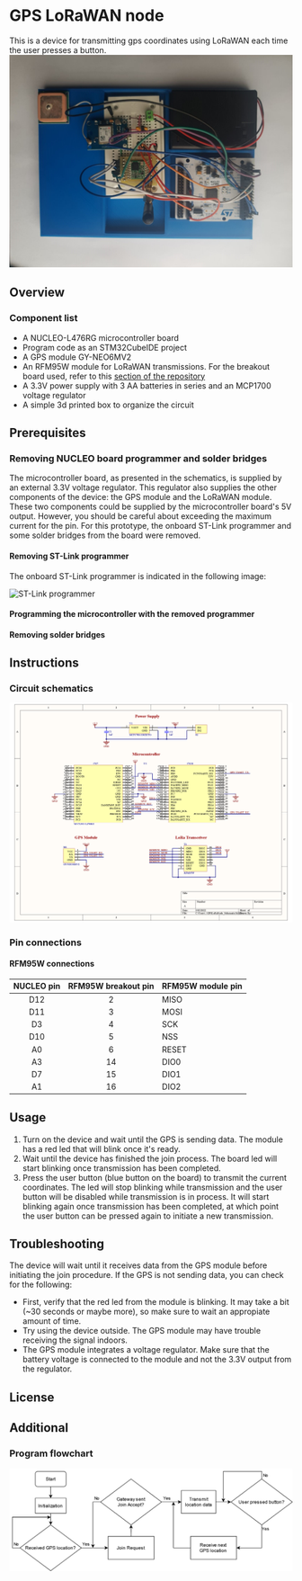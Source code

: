 # GPS LoRaWAN node
This is a device for transmitting gps coordinates using LoRaWAN each time the user presses a button. 
![GPS breadboard circuit](images/breadboard_circuit.jpeg)

## Overview

### Component list
- A NUCLEO-L476RG microcontroller board
- Program code as an STM32CubeIDE project
- A GPS module GY-NEO6MV2
- An RFM95W module for LoRaWAN transmissions. For the breakout board used, refer to this [section of the repository](https://github.com/open-pisciculture/temp-open-fish-farming/tree/main/rfm95w-breakout)
- A 3.3V power supply with 3 AA batteries in series and an MCP1700 voltage regulator 
- A simple 3d printed box to organize the circuit

## Prerequisites

### Removing NUCLEO board programmer and solder bridges
The microcontroller board, as presented in the schematics, is supplied by an external 3.3V voltage regulator. This regulator also supplies the other components of the device: the GPS module and the LoRaWAN module. These two components could be supplied by the microcontroller board's 5V output. However, you should be careful about exceeding the maximum current for the pin. For this prototype, the onboard ST-Link programmer and some solder bridges from the board were removed.

#### Removing ST-Link programmer

The onboard ST-Link programmer is indicated in the following image:

![ST-Link programmer]()

#### Programming the microcontroller with the removed programmer

#### Removing solder bridges

## Instructions

### Circuit schematics
![circuit schematics](images/schematics.png)

### Pin connections

#### RFM95W connections
| NUCLEO pin | RFM95W breakout pin | RFM95W module pin |
|:----------:|:-------------------:|-------------------|
|     D12    |          2          | MISO              |
|     D11    |          3          | MOSI              |
|     D3     |          4          | SCK               |
|     D10    |          5          | NSS               |
|     A0     |          6          | RESET             |
|     A3     |          14         | DIO0              |
|     D7     |          15         | DIO1              |
|     A1     |          16         | DIO2              |
## Usage

1. Turn on the device and wait until the GPS is sending data. The module has a red led that will blink once it's ready.
2. Wait until the device has finished the join process. The board led will start blinking once transmission has been completed.
3. Press the user button (blue button on the board) to transmit the current coordinates. The led will stop blinking while transmission and the user button will be disabled while transmission is in process. It will start blinking again once transmission has been completed, at which point the user button can be pressed again to initiate a new transmission.

## Troubleshooting

The device will wait until it receives data from the GPS module before initiating the join procedure. If the GPS is not sending data, you can check for the following:
- First, verify that the red led from the module is blinking. It may take a bit (~30 seconds or maybe more), so make sure to wait an appropiate amount of time.
- Try using the device outside. The GPS module may have trouble receiving the signal indoors.
- The GPS module integrates a voltage regulator. Make sure that the battery voltage is connected to the module and not the 3.3V output from the regulator.

## License

## Additional

### Program flowchart
![Program flowchart](images/flowchart.png)
